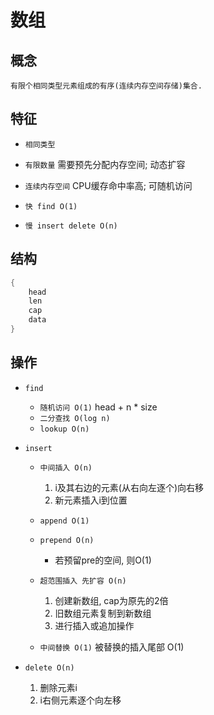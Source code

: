 # 数组

## 概念

    有限个相同类型元素组成的有序(连续内存空间存储)集合.

## 特征

- `相同类型`

- `有限数量` 需要预先分配内存空间; 动态扩容

- `连续内存空间` CPU缓存命中率高; 可随机访问

- `快 find O(1)`

- `慢 insert delete O(n)`

## 结构

```c
{
    head  
    len  
    cap  
    data  
}
```

## 操作

- `find`

  - `随机访问 O(1)` head + n * size
  - `二分查找 O(log n)`
  - `lookup O(n)`

- `insert`

  - `中间插入 O(n)`

    1. i及其右边的元素(从右向左逐个)向右移
    2. 新元素插入i到位置

  - `append O(1)`
  - `prepend O(n)`

    - 若预留pre的空间, 则O(1)

  - `超范围插入 先扩容 O(n)`

    1. 创建新数组, cap为原先的2倍
    2. 旧数组元素复制到新数组
    3. 进行插入或追加操作

  - `中间替换 O(1)` 被替换的插入尾部 O(1)

- `delete O(n)`

  1. 删除元素i
  2. i右侧元素逐个向左移

